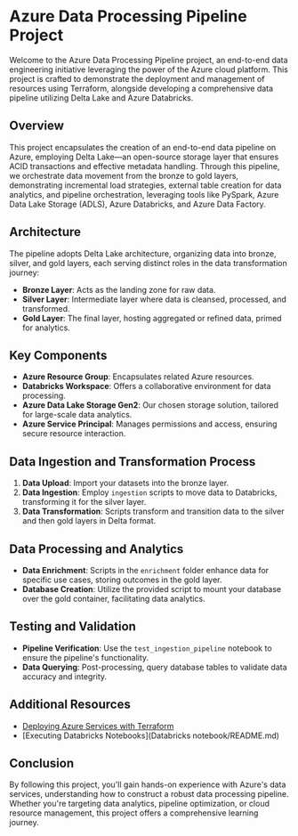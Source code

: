 # Azure Data Processing Pipeline Project

Welcome to the Azure Data Processing Pipeline project, an end-to-end data engineering initiative leveraging the power of the Azure cloud platform. This project is crafted to demonstrate the deployment and management of resources using Terraform, alongside developing a comprehensive data pipeline utilizing Delta Lake and Azure Databricks.

## Overview

This project encapsulates the creation of an end-to-end data pipeline on Azure, employing Delta Lake—an open-source storage layer that ensures ACID transactions and effective metadata handling. Through this pipeline, we orchestrate data movement from the bronze to gold layers, demonstrating incremental load strategies, external table creation for data analytics, and pipeline orchestration, leveraging tools like PySpark, Azure Data Lake Storage (ADLS), Azure Databricks, and Azure Data Factory.

## Architecture

The pipeline adopts Delta Lake architecture, organizing data into bronze, silver, and gold layers, each serving distinct roles in the data transformation journey:

- **Bronze Layer**: Acts as the landing zone for raw data.
- **Silver Layer**: Intermediate layer where data is cleansed, processed, and transformed.
- **Gold Layer**: The final layer, hosting aggregated or refined data, primed for analytics.

## Key Components

- **Azure Resource Group**: Encapsulates related Azure resources.
- **Databricks Workspace**: Offers a collaborative environment for data processing.
- **Azure Data Lake Storage Gen2**: Our chosen storage solution, tailored for large-scale data analytics.
- **Azure Service Principal**: Manages permissions and access, ensuring secure resource interaction.

## Data Ingestion and Transformation Process

1. **Data Upload**: Import your datasets into the bronze layer.
2. **Data Ingestion**: Employ `ingestion` scripts to move data to Databricks, transforming it for the silver layer.
3. **Data Transformation**: Scripts transform and transition data to the silver and then gold layers in Delta format.

## Data Processing and Analytics

- **Data Enrichment**: Scripts in the `enrichment` folder enhance data for specific use cases, storing outcomes in the gold layer.
- **Database Creation**: Utilize the provided script to mount your database over the gold container, facilitating data analytics.

## Testing and Validation

- **Pipeline Verification**: Use the `test_ingestion_pipeline` notebook to ensure the pipeline's functionality.
- **Data Querying**: Post-processing, query database tables to validate data accuracy and integrity.

## Additional Resources

- [Deploying Azure Services with Terraform](Terraform/README.md)
- [Executing Databricks Notebooks](Databricks notebook/README.md)

## Conclusion

By following this project, you'll gain hands-on experience with Azure's data services, understanding how to construct a robust data processing pipeline. Whether you're targeting data analytics, pipeline optimization, or cloud resource management, this project offers a comprehensive learning journey.
